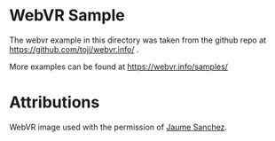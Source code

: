 # WebVR Sample
The webvr example in this directory was taken from the github repo at https://github.com/toji/webvr.info/ .

More examples can be found at https://webvr.info/samples/

# Attributions
WebVR image used with the permission of [Jaume Sanchez](https://www.clicktorelease.com/).
